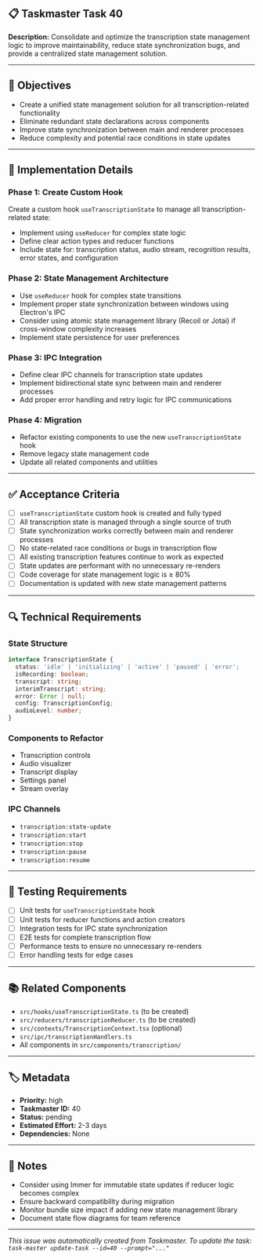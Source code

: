 ## 📋 Taskmaster Task 40

**Description:** Consolidate and optimize the transcription state management logic to improve maintainability, reduce state synchronization bugs, and provide a centralized state management solution.

---

## 🎯 Objectives

- Create a unified state management solution for all transcription-related functionality
- Eliminate redundant state declarations across components
- Improve state synchronization between main and renderer processes
- Reduce complexity and potential race conditions in state updates

---

## 🔧 Implementation Details

### Phase 1: Create Custom Hook
Create a custom hook `useTranscriptionState` to manage all transcription-related state:
- Implement using `useReducer` for complex state logic
- Define clear action types and reducer functions
- Include state for: transcription status, audio stream, recognition results, error states, and configuration

### Phase 2: State Management Architecture
- Use `useReducer` hook for complex state transitions
- Implement proper state synchronization between windows using Electron's IPC
- Consider using atomic state management library (Recoil or Jotai) if cross-window complexity increases
- Implement state persistence for user preferences

### Phase 3: IPC Integration
- Define clear IPC channels for transcription state updates
- Implement bidirectional state sync between main and renderer processes
- Add proper error handling and retry logic for IPC communications

### Phase 4: Migration
- Refactor existing components to use the new `useTranscriptionState` hook
- Remove legacy state management code
- Update all related components and utilities

---

## ✅ Acceptance Criteria

- [ ] `useTranscriptionState` custom hook is created and fully typed
- [ ] All transcription state is managed through a single source of truth
- [ ] State synchronization works correctly between main and renderer processes
- [ ] No state-related race conditions or bugs in transcription flow
- [ ] All existing transcription features continue to work as expected
- [ ] State updates are performant with no unnecessary re-renders
- [ ] Code coverage for state management logic is ≥ 80%
- [ ] Documentation is updated with new state management patterns

---

## 🔍 Technical Requirements

### State Structure
```typescript
interface TranscriptionState {
  status: 'idle' | 'initializing' | 'active' | 'paused' | 'error';
  isRecording: boolean;
  transcript: string;
  interimTranscript: string;
  error: Error | null;
  config: TranscriptionConfig;
  audioLevel: number;
}
```

### Components to Refactor
- Transcription controls
- Audio visualizer
- Transcript display
- Settings panel
- Stream overlay

### IPC Channels
- `transcription:state-update`
- `transcription:start`
- `transcription:stop`
- `transcription:pause`
- `transcription:resume`

---

## 🧪 Testing Requirements

- [ ] Unit tests for `useTranscriptionState` hook
- [ ] Unit tests for reducer functions and action creators
- [ ] Integration tests for IPC state synchronization
- [ ] E2E tests for complete transcription flow
- [ ] Performance tests to ensure no unnecessary re-renders
- [ ] Error handling tests for edge cases

---

## 📚 Related Components

- `src/hooks/useTranscriptionState.ts` (to be created)
- `src/reducers/transcriptionReducer.ts` (to be created)
- `src/contexts/TranscriptionContext.tsx` (optional)
- `src/ipc/transcriptionHandlers.ts`
- All components in `src/components/transcription/`

---

## 🏷️ Metadata
- **Priority:** high
- **Taskmaster ID:** 40
- **Status:** pending
- **Estimated Effort:** 2-3 days
- **Dependencies:** None

---

## 📝 Notes

- Consider using Immer for immutable state updates if reducer logic becomes complex
- Ensure backward compatibility during migration
- Monitor bundle size impact if adding new state management library
- Document state flow diagrams for team reference

---

*This issue was automatically created from Taskmaster.*
*To update the task: `task-master update-task --id=40 --prompt="..."`*